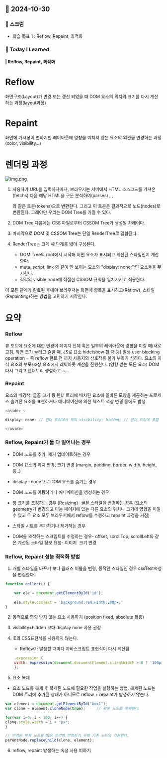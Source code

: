 ## 📆 2024-10-30

### 🔔 스크럼

- 학습 목표 1 : Reflow, Repaint, 최적화
  <br/>

### 🚀 Today I Learned

#### | Reflow, Repaint, 최적화

# Reflow
 화면구조(Layout)가 변경 또는 갱신 되었을 때 DOM 요소의 위치와 크기를 다시 계산 하는 과정(layout과정)

# Repaint

화면에 가시성이 변하지만 레이아웃에 영향을 미치지 않는 요소의 외관을 변경하는 과정 (color, visibility…) 

# 렌더링 과정

![img.png](sando-til/october/img/20241030-1.png)


1. 사용자가 URL을 입력하자마자, 브라우저는 서버에서 HTML 소스코드를 가져온(fetchs) 다음 해당 HTML을 구문 분석하여(parses) <head>, <body>, <div>와 같은 토큰(tokens)으로 변환한다. 그리고 이 토큰은 결과적으로 노드(nodes)로 변환된다. 그래야만 우리는 DOM Tree를 가질 수 있다.



2. DOM Tree 다음에는 CSS 파일로부터 CSSOM Tree가 생성될 차례이다.



3. 마지막으로 DOM 및 CSSOM Tree는 단일 RenderTree로 결합된다.



4. RenderTree는 크게 세 단계를 밟아 구성된다.
   - DOM Tree의 root에서 시작해 어떤 요소가 표시되고 계산된 스타일인지 계산한다.
   - meta, script, link 와 같이 안 보이는 요소와 "display: none;”;인 요소들을 무시한다.
   - 각각의 visible node에 적절한 CSSOM 규칙을 일치시키고 적용한다.



이 모든 단계가 완료된 후에야 브라우저는 화면에 항목을 표시하고(Reflow), 스타일(Repainting)하는 방법을 고민하기 시작한다.

# 요약

### Reflow
뷰 포트에 요소에 대한 변경이 페이지 전체 혹은 일부의 레이아웃에 영향을 미칠 때(새로고침, 화면 크기 늘리고 줄일 때, JS로 요소 hide/show 할 때 등) 발생
user blocking operation = 즉 reflow 완료 전 까지 사용자와 상호작용 불가
부하가 심하다. 요소의 자식 요소와 부모/조상 요소에서 레이아웃 계산을 진행한다. (영향 받는 모든 요소)
DOM 다시 그리고 렌더트리 생성하고 ~…

### Repaint
요소의 배경색, 글꼴 크기 등 렌더 트리에 배치된 요소에 올바른 모양을 제공하는 프로세스
숨겨진 요소를 표현하거나 애니메이션에 의한 텍스트 색상 변경 등에도 발생
```javascript
<aside> 💡

display: none; // 렌더 트리에서 제외 visibility: hidden; // 렌더 트리에 포함

</aside>
```

### Reflow, Repaint가 둘 다 일어나는 경우

- DOM 노드를 추가, 제거 업데이트하는 경우

- DOM 요소의 위치 변경, 크기 변경 (margin, padding, border, width, height, 등..)

- display : none으로 DOM 요소를 숨기는 경우

- DOM 노드를 이동하거나 애니메이션을 생성하는 경우

- 창 크기를 조정하는 경우 (Resizing)- 글꼴 스타일을 변경하는 경우 (요소의 geometry가 변경되고 이는 페이지에 있는 다른 요소의 위치나 크기에 영향을 미칠 수 있고 두 요소 모두 브라우저에서 reflow를 수행하고 repaint 과정을 거침)

- 스타일 시트를 추가하거나 제거하는 경우

- DOM을 조작하는 스크립트를 수정하는 경우- offset, scrollTop, scrollLeft와 같은 계산된 스타일 정보 요청- 이미지  크기 변경


### Reflow, Repaint 성능 최적화 방법
1. 개별 스타일을 바꾸기 보다 클래스 이름을 변경, 동적인 스타일인 경우 cssText속성을 편집한다.
```javascript
function collect() {

	var ele = document.getElementById('id');
	
	ele.style.cssText = 'background:red;width:200px;'
}
```

2. 동적으로 영향 받지 않는 요소 사용하기 (position fixed, absolute 활용)



3. visibility=hidden 보다 display none 사용 권장



4. IE의 CSS표현식을 사용하지 않는다.
   - Reflow가 발생할 때마다 자바스크립트 표현식이 다시 계산됨

```javascript
    .expression {
    width: expression(document.documentElement.clientWidth > 0 ? '100px' : 'auto')
    };
```

5. 요소 복제





- 요소 노드를 복제 후 복제된 노드에 필요한 작업을 실행하는 방법. 복제된 노드는 DOM 트리에 추가된 상태가 아니므로 reflow + repaint가 발생하지 않는다.
```javascript
var element = document.getElementById("box1");
var clone = element.cloneNode(true);     // 원본 노드를 복제한다.

for(var i=0; i < 100; i++) {
clone.style.width = i + "px";
}

// 변경된 복제 노드를 DOM 트리에 반영하기 위해 기존 노드와 치환한다.
parentNode.replaceChild(clone, element);
```



6. reflow, repaint 발생하는 속성 사용 피하기
